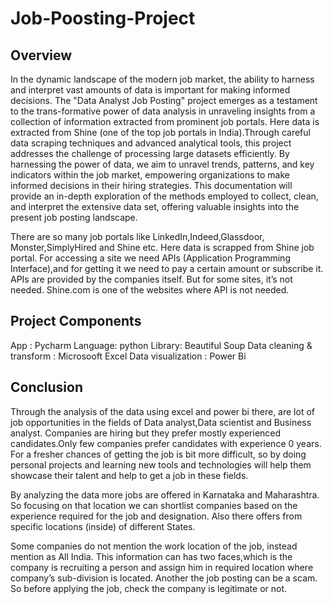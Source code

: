 # Job-Poosting-Project

## Overview

In the dynamic landscape of the modern job market, the ability to harness and interpret vast amounts of data is important for making informed decisions. The "Data Analyst Job Posting" project emerges as a testament to the trans-formative power of data analysis in unraveling insights from a collection of information extracted from prominent job portals. Here data is extracted from Shine (one of the top job portals in India).Through careful data scraping techniques and advanced analytical tools, this project addresses the challenge of processing large datasets efficiently. By harnessing the power of data, we aim to unravel trends, patterns, and key indicators within the job market, empowering organizations to make informed decisions in their hiring strategies. This documentation will provide an in-depth exploration of the methods employed to collect, clean, and interpret the extensive data set, offering valuable insights into the present job posting landscape.


There are so many job portals like LinkedIn,Indeed,Glassdoor, Monster,SimplyHired and Shine etc. Here data is scrapped from Shine job portal. For accessing a site we need APIs (Application Programming Interface),and for getting it we need to pay a certain amount or subscribe it. APIs are provided by the companies itself. But for some sites, it’s not needed. Shine.com is one of the websites where API is not needed.

## Project Components

App : Pycharm
Language: python
Library: Beautiful Soup
Data cleaning & transform : Microsooft Excel
Data visualization : Power Bi

## Conclusion

Through the analysis of the data using excel  and power bi there, are lot of job opportunities in the fields of  Data analyst,Data scientist and Business analyst. Companies are hiring but they prefer mostly experienced candidates.Only few companies prefer candidates with experience 0 years. For a fresher chances of getting the job is bit more difficult, so by doing personal projects and learning new tools and technologies will help them showcase their talent and help to get a job in these fields.

By analyzing  the data more jobs are offered in Karnataka and Maharashtra. So focusing on that location we can shortlist companies based on the experience required for the job and designation. Also there offers from specific locations (inside) of different States.

Some companies do not mention the work location of the job, instead mention as All India. This information can has two faces,which is the company is recruiting a person and assign him in required location where company’s sub-division is located. Another the job posting can be a scam. So before applying the job, check the company is legitimate or not.

